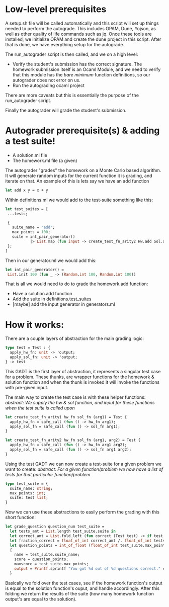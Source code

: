 # Low-level prerequisites
A setup.sh file will be called automatically and this script will set up things needed to perform the autograde. This includes OPAM, Dune, Yojson, as well as other quality of life commands such as jq. Once these tools are installed, we initialize OPAM and create the dune project in this script. After that is done, we have everything setup for the autograde.

The run_autograder script is then called, and we on a high level:
+ Verify the student's submission has the correct signature. The homework submission itself is an Ocaml Module, and we need to verify that this module has the *bare minimum* function definitions, so our autograder does not error on us.
+ Run the autograding ocaml project

There are more caveats but this is essentially the purpose of the run_autograder script.

Finally the autograder will grade the student's submission.

# Autograder prerequisite(s) & adding a test suite!
+ A solution.ml file
+ The homework.ml file (a given)

The autograder "grades" the homework on a Monte Carlo based algorithm. It will generate random inputs for the current function it is grading, and iterate on that. An example of this is lets say we have an add function
```ocaml
let add x y = x + y
```
Within definitions.ml we would add to the test-suite something like this:
```ocaml
let test_suites = [
 ...tests;

 {
   suite_name = "add";
   max_points = 100;
   suite = int_pair_generator()
           |> List.map (fun input -> create_test_fn_arity2 Hw.add Sol.add input);
 };
]
```
Then in our generator.ml we would add this:
```ocaml
let int_pair_generator() =
 List.init 100 (fun _ -> (Random.int 100, Random.int 100))
```

That is all we would need to do to grade the homework.add function:
* Have a solution.add function
* Add the suite in definitions.test_suites
* [maybe] add the input generator in generators.ml

# How it works:

There are a couple layers of abstraction for the main grading logic:

```ocaml
type test = Test : {
  apply_hw_fn: unit -> 'output;
  apply_sol_fn: unit -> 'output;
} -> test
```
This GADT is the first layer of abstraction, it represents a singular test case for a problem. These thunks, are wrapper functions for the homework & solution function and when the thunk is invoked it will invoke the functions with pre-given input.

The main way to create the test case is with these helper functions:
*abstract: We supply the hw & sol function, and input for these functions when the test suite is called upon*
```ocaml
let create_test_fn_arity1 hw_fn sol_fn (arg1) = Test {
  apply_hw_fn = safe_call (fun () -> hw_fn arg1);
  apply_sol_fn = safe_call (fun () -> sol_fn arg1);
}

let create_test_fn_arity2 hw_fn sol_fn (arg1, arg2) = Test {
  apply_hw_fn = safe_call (fun () -> hw_fn arg1 arg2);
  apply_sol_fn = safe_call (fun () -> sol_fn arg1 arg2);
}
```

Using the test GADT we can now create a test-suite for a given problem we want to create:
*abstract: For a given function/problem we now have a list of tests for that particular function/problem*
```ocaml
type test_suite = {
  suite_name: string;
  max_points: int;
  suite: test list;
}
```

Now we can use these abstractions to easily perform the grading with this short function:
```ocaml
let grade_question question_num test_suite = 
  let tests_amt = List.length test_suite.suite in
  let correct_amt = List.fold_left (fun correct (Test test) -> if test.apply_hw_fn() = test.apply_sol_fn() then correct + 1 else correct) 0 test_suite.suite in
  let fraction_correct = float_of_int correct_amt /. float_of_int tests_amt in
  let question_points = int_of_float (float_of_int test_suite.max_points *. fraction_correct) in
  {
    name = test_suite.suite_name;
    score = question_points;
    maxscore = test_suite.max_points;
    output = Printf.sprintf "You got %d out of %d questions correct." correct_amt tests_amt;
  }
```

Basically we fold over the test cases, see if the homework function's output is equal to the solution function's ouput, and handle accordingly. After this folding we return the results of the suite (how many homework function output's are equal to the solution).
